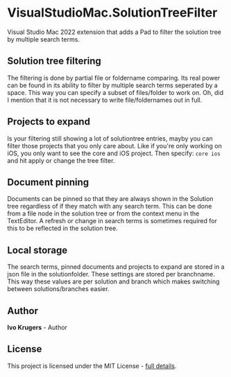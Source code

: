 # VisualStudioMac.SolutionTreeFilter
Visual Studio Mac 2022 extension that adds a Pad to filter the solution tree by multiple search terms.


## Solution tree filtering

The filtering is done by partial file or foldername comparing. Its real power can be found in its ability to filter by multiple search terms seperated by a space. This way you can specify a subset of files/folder to work on. Oh, did I mention that it is not necessary to write file/foldernames out in full.


## Projects to expand

Is your filtering still showing a lot of solutiontree entries, mayby you can filter those projects that you only care about. Like if you're only working on iOS, you only want to see the core and iOS project. Then specify: `core ios` and hit apply or change the tree filter.


## Document pinning

Documents can be pinned so that they are always shown in the Solution tree regardless of if they match with any search term. This can be done from a file node in the solution tree or from the context menu in the TextEditor. A refresh or change in search terms is sometimes required for this to be reflected in the solution tree.


## Local storage
The search terms, pinned documents and projects to expand are stored in a json file in the solutionfolder. These settings are stored per branchname. This way these values are per solution and branch which makes switching between solutions/branches easier. 

## Author

**Ivo Krugers** - Author


## License

This project is licensed under the MIT License - [full details](LICENSE).

